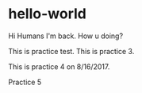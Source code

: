 # hello-world
Hi Humans
I'm back. How u doing?

This is practice test.
This is practice 3.

This is practice 4 on 8/16/2017.

Practice 5
